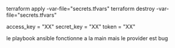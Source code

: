 terraform apply -var-file="secrets.tfvars"
terraform destroy -var-file="secrets.tfvars"



access_key = "XX"
secret_key = "XX"
token      = "XX"



le playbook ansible fonctionne a la main mais le provider est bug
